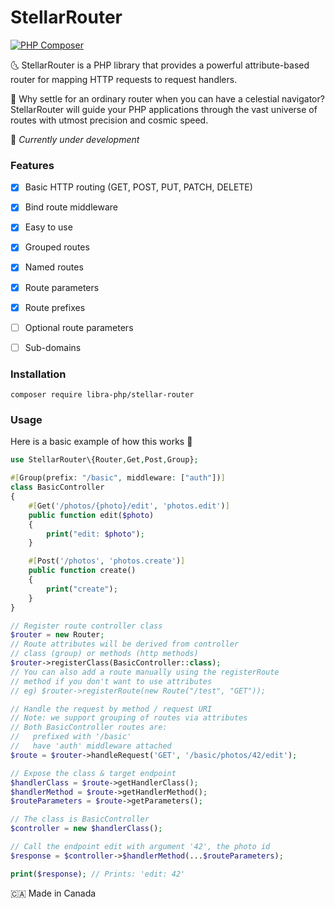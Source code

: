 # StellarRouter
[![PHP Composer](https://github.com/libra-php/stellar-router/actions/workflows/php.yml/badge.svg?branch=main)](https://github.com/libra-php/stellar-router/actions/workflows/php.yml)

🌜 StellarRouter is a PHP library that provides a powerful attribute-based router for mapping HTTP requests to request handlers.

🌟 Why settle for an ordinary router when you can have a celestial navigator? StellarRouter will guide your PHP applications through the vast universe of routes with utmost precision and cosmic speed.

👷 *Currently under development*


### Features
- [x] Basic HTTP routing (GET, POST, PUT, PATCH, DELETE)
- [x] Bind route middleware
- [x] Easy to use
- [x] Grouped routes
- [x] Named routes
- [x] Route parameters
- [x] Route prefixes
- [ ] Optional route parameters
- [ ] Sub-domains
 
 
### Installation

`composer require libra-php/stellar-router`


### Usage

Here is a basic example of how this works 🚀

```php
use StellarRouter\{Router,Get,Post,Group};

#[Group(prefix: "/basic", middleware: ["auth"])]
class BasicController
{
    #[Get('/photos/{photo}/edit', 'photos.edit')]
    public function edit($photo) 
    {
        print("edit: $photo");
    }

    #[Post('/photos', 'photos.create')]
    public function create() 
    {
        print("create");
    }
}

// Register route controller class
$router = new Router;
// Route attributes will be derived from controller 
// class (group) or methods (http methods)
$router->registerClass(BasicController::class);
// You can also add a route manually using the registerRoute 
// method if you don't want to use attributes
// eg) $router->registerRoute(new Route("/test", "GET"));

// Handle the request by method / request URI
// Note: we support grouping of routes via attributes
// Both BasicController routes are: 
//   prefixed with '/basic'
//   have 'auth' middleware attached
$route = $router->handleRequest('GET', '/basic/photos/42/edit');

// Expose the class & target endpoint
$handlerClass = $route->getHandlerClass();
$handlerMethod = $route->getHandlerMethod();
$routeParameters = $route->getParameters();

// The class is BasicController
$controller = new $handlerClass();

// Call the endpoint edit with argument '42', the photo id
$response = $controller->$handlerMethod(...$routeParameters);

print($response); // Prints: 'edit: 42'
```

🇨🇦 Made in Canada

